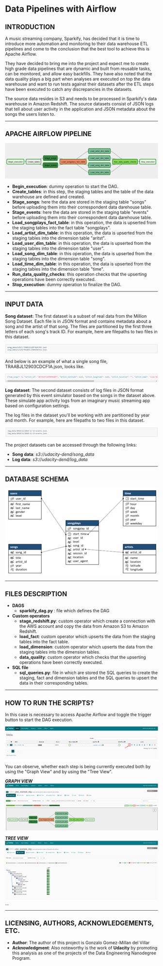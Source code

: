 # Data Pipelines with Airflow
 ## **INTRODUCTION**
A music streaming company, Sparkify, has decided that it is time to introduce more automation and monitoring to their data warehouse ETL pipelines and come to the conclusion that the best tool to achieve this is Apache Airflow.

They have decided to bring me into the project and expect me to create high grade data pipelines that are dynamic and built from reusable tasks, can be monitored, and allow easy backfills. They have also noted that the data quality plays a big part when analyses are executed on top the data warehouse and want to run tests against their datasets after the ETL steps have been executed to catch any discrepancies in the datasets.

The source data resides in S3 and needs to be processed in Sparkify's data warehouse in Amazon Redshift. The source datasets consist of JSON logs that tell about user activity in the application and JSON metadata about the songs the users listen to.

---

## **APACHE AIRFLOW PIPELINE**
![](images/DAG_schema.png)

- **Begin_execution**: dummy operation to start the DAG.
- **Create_tables**: in this step, the staging tables and the table of the data warehouse are defined and created.
- **Stage_songs**: here the data are stored in the staging table "songs" before uploading them into their correspondent data darehouse table.
- **Stage_events**: here the data are stored in the staging table "events" before uploading them into their correspondent data darehouse table.
- **Load_songplays_fact_table**: in this operation, the data is upserted from the staging tables into the fact table "songplays".
- **Load_artist_dim_table**: in this operation, the data is upserted from the staging tables into the dimension table "aritst".
- **Load_user_dim_table**: in this operation, the data is upserted from the staging tables into the dimension table "user".
- **Load_song_dim_table**: in this operation, the data is upserted from the staging tables into the dimension table "song".
- **Load_time_dim_table**: in this operation, the data is upserted from the staging tables into the dimension table "time".
- **Run_data_quality_checks**: this operation checks that the upserting operations have been correctly executed.
- **Stop_execution**: dummy operation to finalize the DAG.
---

## **INPUT DATA**

**Song dataset**: The first dataset is a subset of real data from the Million Song Dataset. Each file is in JSON format and contains metadata about a song and the artist of that song. The files are partitioned by the first three letters of each song's track ID. For example, here are filepaths to two files in this dataset.

![](images/song_data_screenshot_1.png)

And below is an example of what a single song file, TRAABJL12903CDCF1A.json, looks like.

![](images/song_data_screenshot_2.png)


**Log dataset**: The second dataset consists of log files in JSON format generated by this event simulator based on the songs in the dataset above. These simulate app activity logs from an imaginary music streaming app based on configuration settings.

The log files in the dataset you'll be working with are partitioned by year and month. For example, here are filepaths to two files in this dataset.

![](images/log_data_screenshot_1.png)

The project datasets can be accessed through the following links:
- **Song data**: *s3://udacity-dend/song_data*
- **Log data**: *s3://udacity-dend/log_data*

---

## **DATABASE SCHEMA**
![](images/Nanodegree_DWH_Schema.png)

---

## **FILES DESCRIPTION**
- **DAGS**
    - **sparkify_dag.py** : file which defines the DAG
- **Custom operators**
    - **stage_redshift.py**: custom operator which create a connection with the AWS account and copy the data from Amazon S3 to Amazon Redshift.
    - **load_fact**: custom operator which upserts the data from the staging tables into the fact table.
    - **load_dimension**: custom operator which upserts the data from the staging tables into the dimension tables.
    - **data_quality**: custom operator which checks that the upserting operations have been correctly executed.
- **SQL file**
    - **sql_queries.py**: file in which are stored the SQL queries to create the staging, fact and dimension tables and the SQL queries to upsert the data in their corresponding tables.  
---

## **HOW TO RUN THE SCRIPTS?**

In this case is necessary to access Apache Airflow and toggle the trigger button to start the DAG execution.

![](images/airflow_1.png)

You can observe, whether each step is being currently executed both by using the "Graph View" and by using the "Tree View". 
 
***GRAPH VIEW***
![](images/airflow_graph_view.png)

***TREE VIEW***
![](images/airflow_tree_view.png)
...

---
## **LICENSING, AUTHORS, ACKNOWLEDGEMENTS, ETC.**
- **Author**: The author of this project is Gonzalo Gomez-Millan del Villar
- **Acknowledgment**: Also noteworthy is the work of **Udacity** by promoting  this analysis as one of the projects of the Data Engineering Nanodegree Program.